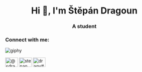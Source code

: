 <h1 align="center">Hi 👋, I'm Štěpán Dragoun</h1>
<h3 align="center">A student</h3>
<h3 align="left">Connect with me:</h3>


![giphy](https://user-images.githubusercontent.com/113664293/206137537-db95d293-77a6-4eae-82ca-fb9c2ac67f77.gif)



<p align="left">
<a href="https://twitter.com/@sdragy7" target="blank"><img align="center" src="https://raw.githubusercontent.com/rahuldkjain/github-profile-readme-generator/master/src/images/icons/Social/twitter.svg" alt="@sdragy7" height="30" width="40" /></a>
<a href="https://instagram.com/stepan_dragoun" target="blank"><img align="center" src="https://raw.githubusercontent.com/rahuldkjain/github-profile-readme-generator/master/src/images/icons/Social/instagram.svg" alt="stepan_dragoun" height="30" width="40" /></a>
<a href="https://discord.gg/dragy#7766" target="blank"><img align="center" src="https://raw.githubusercontent.com/rahuldkjain/github-profile-readme-generator/master/src/images/icons/Social/discord.svg" alt="dragy#7766" height="30" width="40" /></a>
</p>

